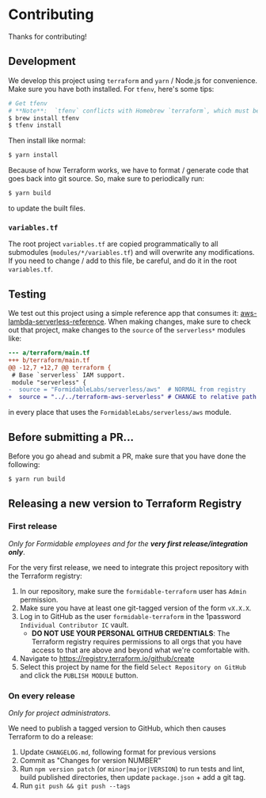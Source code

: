 Contributing
============

Thanks for contributing!

## Development

We develop this project using `terraform` and `yarn` / Node.js for convenience. Make sure you have both installed. For `tfenv`, here's some tips:

```sh
# Get tfenv
# **Note**:  `tfenv` conflicts with Homebrew `terraform`, which must be uninstalled first
$ brew install tfenv
$ tfenv install
```

Then install like normal:

```sh
$ yarn install
```

Because of how Terraform works, we have to format / generate code that goes back into git source. So, make sure to periodically run:

```sh
$ yarn build
```

to update the built files.

### `variables.tf`

The root project `variables.tf` are copied programmatically to all submodules (`modules/*/variables.tf`) and will overwrite any modifications. If you need to change / add to this file, be careful, and do it in the root `variables.tf`.

## Testing

We test out this project using a simple reference app that consumes it: [aws-lambda-serverless-reference](https://github.com/FormidableLabs/aws-lambda-serverless-reference). When making changes, make sure to check out that project, make changes to the `source` of the `serverless*` modules like:

```diff
--- a/terraform/main.tf
+++ b/terraform/main.tf
@@ -12,7 +12,7 @@ terraform {
 # Base `serverless` IAM support.
 module "serverless" {
-  source = "FormidableLabs/serverless/aws"  # NORMAL from registry
+  source = "../../terraform-aws-serverless" # CHANGE to relative path
```

in every place that uses the `FormidableLabs/serverless/aws` module.

## Before submitting a PR...

Before you go ahead and submit a PR, make sure that you have done the following:

```sh
$ yarn run build
```

## Releasing a new version to Terraform Registry

### First release

_Only for Formidable employees and for the **very first release/integration only**_.

For the very first release, we need to integrate this project repository with the Terraform registry:

1. In our repository, make sure the `formidable-terraform` user has `Admin` permission.
2. Make sure you have at least one git-tagged version of the form `vX.X.X`.
3. Log in to GitHub as the user `formidable-terraform` in the 1password `Individual Contributor IC` vault.
    - **DO NOT USE YOUR PERSONAL GITHUB CREDENTIALS**: The Terraform registry requires permissions to all orgs that you have access to that are above and beyond what we're comfortable with.
4. Navigate to https://registry.terraform.io/github/create
5. Select this project by name for the field `Select Repository on GitHub` and click the `PUBLISH MODULE` button.

### On every release

_Only for project administrators_.

We need to publish a tagged version to GitHub, which then causes Terraform to do a release:

1. Update `CHANGELOG.md`, following format for previous versions
2. Commit as "Changes for version NUMBER"
3. Run `npm version patch` (or `minor|major|VERSION`) to run tests and lint,
   build published directories, then update `package.json` + add a git tag.
4. Run `git push && git push --tags`
